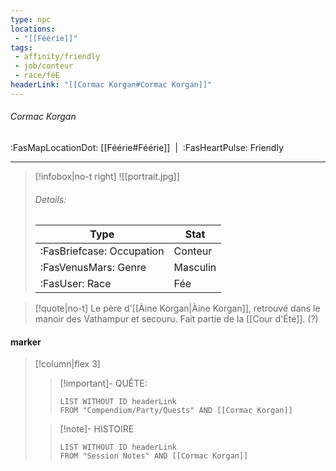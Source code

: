 ```yaml
---
type: npc
locations:
 - "[[Féérie]]"
tags:
 - affinity/friendly
 - job/conteur
 - race/féE
headerLink: "[[Cormac Korgan#Cormac Korgan]]"
---
```

###### Cormac Korgan
<span class="sub2">:FasMapLocationDot: [[Féérie#Féérie]]&nbsp;&nbsp;|&nbsp;&nbsp;:FasHeartPulse: Friendly </span>
___

> [!infobox|no-t right]
> ![[portrait.jpg]]
> ###### Details:
> | Type | Stat |
> | ---- | ---- |
> | :FasBriefcase: Occupation |  Conteur |
> | :FasVenusMars: Genre | Masculin |
> | :FasUser: Race | Fée |
<span class="clearfix"></span>

> [!quote|no-t]
>Le père d'[[Àine Korgan|Àine Korgan]], retrouvé dans le manoir des Vathampur et secouru.
>Fait partie de la [[Cour d'Été]]. (?)

#### marker
> [!column|flex 3]
>> [!important]- QUÊTE:
>>```dataview
>>LIST WITHOUT ID headerLink
>>FROM "Compendium/Party/Quests" AND [[Cormac Korgan]]
>
>>[!note]- HISTOIRE
>>```dataview
>>LIST WITHOUT ID headerLink
>>FROM "Session Notes" AND [[Cormac Korgan]]
